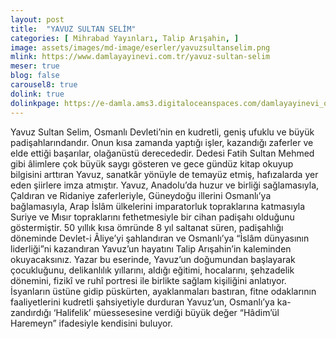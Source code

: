 ```yaml
---
layout: post
title:  "YAVUZ SULTAN SELİM"
categories: [ Mihrabad Yayınları, Talip Arışahin, ]
image: assets/images/md-image/eserler/yavuzsultanselim.png
mlink: https://www.damlayayinevi.com.tr/yavuz-sultan-selim
meser: true
blog: false
carousel8: true
dolink: true
dolinkpage: https://e-damla.ams3.digitaloceanspaces.com/damlayayinevi_ornek_sayfalar/9786058301948/index.html
---
```


Yavuz Sultan Selim, Osmanlı Devleti’nin en kudretli, geniş ufuklu ve büyük padişahlarındandır. Onun kısa zamanda yaptığı işler, kazandığı zaferler ve elde ettiği başarılar, olağanüstü derecededir. Dedesi Fatih Sultan Mehmed gibi âlimlere çok büyük saygı gösteren ve gece gündüz kitap okuyup bilgisini arttıran Yavuz, sanatkâr yönüyle de temayüz etmiş, hafızalarda yer eden şiirlere imza atmıştır.
Yavuz, Anadolu’da huzur ve birliği sağlamasıyla, Çaldıran ve Ridaniye zaferleriyle, Güneydoğu illerini Osmanlı’ya bağlamasıyla, Arap İslâm ülkelerini imparatorluk topraklarına katmasıyla Suriye ve Mısır topraklarını fethetmesiyle bir cihan padişahı olduğunu göstermiştir. 50 yıllık kısa ömründe 8 yıl saltanat süren, padişahlığı döneminde Devlet-i Âliye’yi şahlandıran ve Osmanlı’ya “İslâm dünyasının liderliği”ni kazandıran Yavuz’un hayatını Talip Arışahin’in kaleminden okuyacaksınız.
Yazar bu eserinde, Yavuz’un doğumundan başlayarak çocukluğunu, delikanlılık yıllarını, aldığı eğitimi, hocalarını, şehzadelik dönemini, fizikî ve ruhî portresi ile birlikte sağlam kişiliğini anlatıyor. İsyanların üstüne gidip püskürten, ayaklanmaları bastıran, fitne odaklarının faaliyetlerini kudretli şahsiyetiyle durduran Yavuz’un, Osmanlı’ya ka-zandırdığı ‘Halifelik’ müessesesine verdiği büyük değer “Hâdim’ül Haremeyn” ifadesiyle kendisini buluyor.
